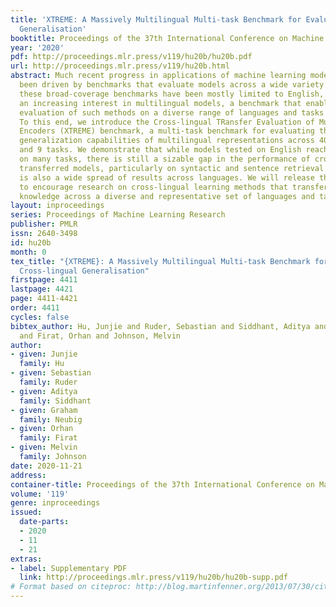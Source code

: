 ```yaml
---
title: 'XTREME: A Massively Multilingual Multi-task Benchmark for Evaluating Cross-lingual
  Generalisation'
booktitle: Proceedings of the 37th International Conference on Machine Learning
year: '2020'
pdf: http://proceedings.mlr.press/v119/hu20b/hu20b.pdf
url: http://proceedings.mlr.press/v119/hu20b.html
abstract: Much recent progress in applications of machine learning models to NLP has
  been driven by benchmarks that evaluate models across a wide variety of tasks. However,
  these broad-coverage benchmarks have been mostly limited to English, and despite
  an increasing interest in multilingual models, a benchmark that enables the comprehensive
  evaluation of such methods on a diverse range of languages and tasks is still missing.
  To this end, we introduce the Cross-lingual TRansfer Evaluation of Multilingual
  Encoders (XTREME) benchmark, a multi-task benchmark for evaluating the cross-lingual
  generalization capabilities of multilingual representations across 40 languages
  and 9 tasks. We demonstrate that while models tested on English reach human performance
  on many tasks, there is still a sizable gap in the performance of cross-lingually
  transferred models, particularly on syntactic and sentence retrieval tasks. There
  is also a wide spread of results across languages. We will release the benchmark
  to encourage research on cross-lingual learning methods that transfer linguistic
  knowledge across a diverse and representative set of languages and tasks.
layout: inproceedings
series: Proceedings of Machine Learning Research
publisher: PMLR
issn: 2640-3498
id: hu20b
month: 0
tex_title: "{XTREME}: A Massively Multilingual Multi-task Benchmark for Evaluating
  Cross-lingual Generalisation"
firstpage: 4411
lastpage: 4421
page: 4411-4421
order: 4411
cycles: false
bibtex_author: Hu, Junjie and Ruder, Sebastian and Siddhant, Aditya and Neubig, Graham
  and Firat, Orhan and Johnson, Melvin
author:
- given: Junjie
  family: Hu
- given: Sebastian
  family: Ruder
- given: Aditya
  family: Siddhant
- given: Graham
  family: Neubig
- given: Orhan
  family: Firat
- given: Melvin
  family: Johnson
date: 2020-11-21
address: 
container-title: Proceedings of the 37th International Conference on Machine Learning
volume: '119'
genre: inproceedings
issued:
  date-parts:
  - 2020
  - 11
  - 21
extras:
- label: Supplementary PDF
  link: http://proceedings.mlr.press/v119/hu20b/hu20b-supp.pdf
# Format based on citeproc: http://blog.martinfenner.org/2013/07/30/citeproc-yaml-for-bibliographies/
---
```

